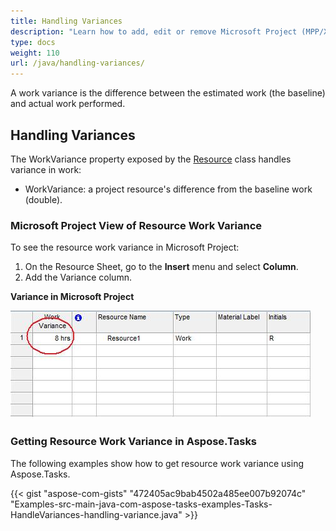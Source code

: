 ```yaml
---
title: Handling Variances
description: "Learn how to add, edit or remove Microsoft Project (MPP/XML) work variances using Aspose.Tasks for Java."
type: docs
weight: 110
url: /java/handling-variances/
---
```


A work variance is the difference between the estimated work (the baseline) and actual work performed.

## **Handling Variances**
The WorkVariance property exposed by the [Resource](https://reference.aspose.com/tasks/java/com.aspose.tasks/Resource) class handles variance in work:

- WorkVariance: a project resource's difference from the baseline work (double).

### **Microsoft Project View of Resource Work Variance**
To see the resource work variance in Microsoft Project:

1. On the Resource Sheet, go to the **Insert** menu and select **Column**.
2. Add the Variance column.

**Variance in Microsoft Project**

![handling resource variances in Microsoft Project 2010](handling-variances_1.png)

### **Getting Resource Work Variance in Aspose.Tasks**
The following examples show how to get resource work variance using Aspose.Tasks.

{{< gist "aspose-com-gists" "472405ac9bab4502a485ee007b92074c" "Examples-src-main-java-com-aspose-tasks-examples-Tasks-HandleVariances-handling-variance.java" >}}
